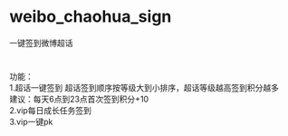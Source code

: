 # weibo_chaohua_sign
一键签到微博超话
#
功能：  
1.超话一键签到
超话签到顺序按等级大到小排序，超话等级越高签到积分越多  
建议：每天6点到23点首次签到积分+10  
2.vip每日成长任务签到  
3.vip一键pk
